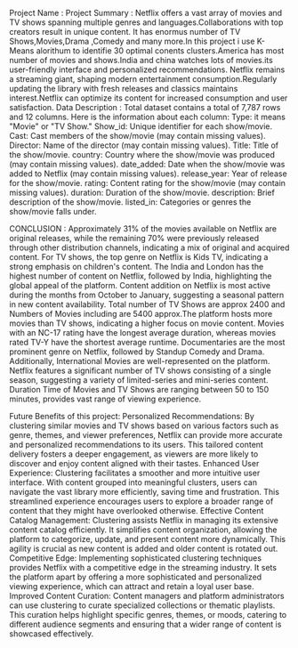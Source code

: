 Project Name : 
Project Summary :
Netflix offers a vast array of movies and TV shows spanning multiple genres and languages.Collaborations with top creators result in unique content. It has enormus number of TV Shows,Movies,Drama ,Comedy and many more.In this project i use K-Means alorithum to identifie 30 optimal conents clusters.America has most number of movies and shows.India and china watches lots of movies.its user-friendly interface and personalized recommendations. Netflix remains a streaming giant, shaping modern entertainment consumption.Regularly updating the library with fresh releases and classics maintains interest.Netflix can optimize its content for increased consumption and user satisfaction.
Data Description :
  Total dataset contains a total of 7,787 rows and 12 columns. Here is the information about each column:
  Type: it means "Movie" or "TV Show."
  Show_id: Unique identifier for each show/movie.
  Cast: Cast members of the show/movie (may contain missing values).
  Director: Name of the director (may contain missing values).
  Title: Title of the show/movie.
  country: Country where the show/movie was produced (may contain missing values).
  date_added: Date when the show/movie was added to Netflix (may contain missing values).
  release_year: Year of release for the show/movie.
  rating: Content rating for the show/movie (may contain missing values).
  duration: Duration of the show/movie.
  description: Brief description of the show/movie.
  listed_in: Categories or genres the show/movie falls under.
  
CONCLUSION :
  Approximately 31% of the movies available on Netflix are original releases, while the remaining 70% were previously released through other distribution channels, 
  indicating a mix of original and acquired content.
  For TV shows, the top genre on Netflix is Kids TV, indicating a strong emphasis on children's content.
  The India and London has the highest number of content on Netflix, followed by India, highlighting the global appeal of the platform.
  Content addition on Netflix is most active during the months from October to January, suggesting a seasonal pattern in new content availability.
  Total number of TV Shows are approx 2400 and Numbers of Movies including are 5400 approx.The platform hosts more movies than TV shows, indicating a higher focus 
  on movie content.
  Movies with an NC-17 rating have the longest average duration, whereas movies rated TV-Y have the shortest average runtime.
  Documentaries are the most prominent genre on Netflix, followed by Standup Comedy and Drama. Additionally, International Movies are well-represented on the 
  platform.
  Netflix features a significant number of TV shows consisting of a single season, suggesting a variety of limited-series and mini-series content.
  Duration Time of Movies and TV Shows are ranging between 50 to 150 minutes, provides vast range of viewing experience.
  
Future Benefits of this project:
  Personalized Recommendations: By clustering similar movies and TV shows based on various factors such as genre, themes, and viewer preferences, Netflix can 
  provide more accurate and personalized recommendations to its users. This tailored content delivery fosters a deeper engagement, as viewers are more likely to 
  discover and enjoy content aligned with their tastes.
  Enhanced User Experience: Clustering facilitates a smoother and more intuitive user interface. With content grouped into meaningful clusters, users can navigate 
  the vast library more efficiently, saving time and frustration. This streamlined experience encourages users to explore a broader range of content that they 
  might have overlooked otherwise.
  Effective Content Catalog Management: Clustering assists Netflix in managing its extensive content catalog efficiently. It simplifies content organization, 
  allowing the platform to categorize, update, and present content more dynamically. This agility is crucial as new content is added and older content is rotated 
  out.
  Competitive Edge: Implementing sophisticated clustering techniques provides Netflix with a competitive edge in the streaming industry. It sets the platform apart 
  by offering a more sophisticated and personalized viewing experience, which can attract and retain a loyal user base.
  Improved Content Curation: Content managers and platform administrators can use clustering to curate specialized collections or thematic playlists. This curation 
  helps highlight specific genres, themes, or moods, catering to different audience segments and ensuring that a wider range of content is showcased effectively.
